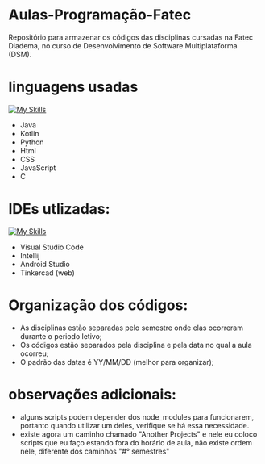 # Aulas-Programação-Fatec
 Repositório para armazenar os códigos das disciplinas cursadas na Fatec Diadema, no curso de Desenvolvimento de Software Multiplataforma (DSM).

# linguagens usadas
[![My Skills](https://skillicons.dev/icons?i=java,kotlin,python,html,css,js,c&theme=light&perline=4)](https://skillicons.dev)
- Java
- Kotlin
- Python
- Html
- CSS
- JavaScript
- C

# IDEs utlizadas:
[![My Skills](https://skillicons.dev/icons?i=vscode,idea,androidstudio)](https://skillicons.dev)
- Visual Studio Code
- Intellij
- Android Studio
- Tinkercad (web)

# Organização dos códigos:
- As disciplinas estão separadas pelo semestre onde elas ocorreram durante o periodo letivo;
- Os códigos estão separados pela disciplina e pela data no qual a aula ocorreu;
- O padrão das datas é YY/MM/DD (melhor para organizar);

# observações adicionais:
- alguns scripts podem depender dos node_modules para funcionarem, portanto quando utilizar um deles, verifique se há essa necessidade.
- existe agora um caminho chamado "Another Projects" e nele eu coloco scripts que eu faço estando fora do horário de aula, não existe ordem nele, diferente dos caminhos "#° semestres"
